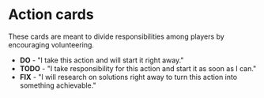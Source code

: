 # Action cards
These cards are meant to divide responsibilities among players by encouraging volunteering.

* **DO** - "I take this action and will start it right away."
* **TODO** - "I take responsibility for this action and start it as soon as I can."
* **FIX** - "I will research on solutions right away to turn this action into something achievable."